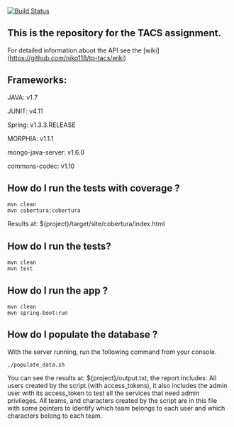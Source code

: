 [![Build Status](https://travis-ci.com/niko118/tp-tacs.svg?token=yWHUWReDvcqkbLeRzp1p&branch=master)](https://magnum.travis-ci.com/niko118/tp-tacs)

## This is the repository for the TACS assignment.

For detailed information abuot the API see the [wiki] (https://github.com/niko118/tp-tacs/wiki)

## Frameworks:

JAVA: v1.7

JUNIT: v4.11

Spring: v1.3.3.RELEASE

MORPHIA: v1.1.1

mongo-java-server: v1.6.0

commons-codec: v1.10

## How do I run the tests with coverage ?

```
mvn clean
mvn cobertura:cobertura
```

Results at: ${project}/target/site/cobertura/index.html

## How do I run the tests?

```
mvn clean
mvn test
```

## How do I run the app ?

```
mvn clean
mvn spring-boot:run
```

## How do I populate the database ?

With the server running, run the following command from your console.

```
./populate_data.sh
```

You can see the results at: ${project}/output.txt, the report includes:
All users created by the script (with access_tokens), it also includes the admin user with its 
access_token to test all the services that need admin privileges.
All teams, and characters created by the script are in this file with some pointers to
identify which team belongs to each user and which characters belong to each team.
